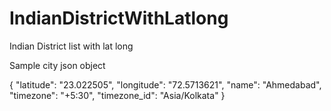 # IndianDistrictWithLatlong
Indian District list with lat long


Sample city json object

{
  "latitude": "23.022505",
  "longitude": "72.5713621",
  "name": "Ahmedabad",
  "timezone": "+5:30",
  "timezone_id": "Asia/Kolkata"
}
